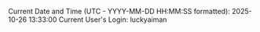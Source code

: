Current Date and Time (UTC - YYYY-MM-DD HH:MM:SS formatted): 2025-10-26 13:33:00
Current User's Login: luckyaiman
